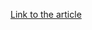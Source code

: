 [Link to the article](https://cebrf.knf.gov.pl/komunikaty/artykuly-csirt-knf/362-ostrzezenia/858-hookbot-a-new-mobile-malware)
